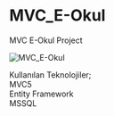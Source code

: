 # MVC_E-Okul
MVC E-Okul Project

![MVC_E-Okul](https://github.com/furkankucukezberci/MVC_E-Okul/assets/65979393/89204776-9544-4815-9ff4-2f804239d4c0)

Kullanılan Teknolojiler; <br/>
MVC5 <br/>
Entity Framework <br/>
MSSQL <br/>
